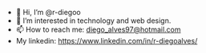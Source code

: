 - 👋 Hi, I’m @r-diegoo
- 💬 I’m interested in technology and web design.
- 📫 How to reach me: diego_alves97@hotmail.com 
- My linkedin: https://www.linkedin.com/in/r-diegoalves/

<!---
r-diegoo/r-diegoo is a ✨ special ✨ repository because its `README.md` (this file) appears on your GitHub profile.
You can click the Preview link to take a look at your changes.
--->
